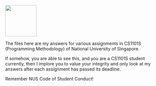 <img src="https://user-images.githubusercontent.com/74038190/212257454-16e3712e-945a-4ca2-b238-408ad0bf87e6.gif" width=100>

The files here are my answers for various assignments in CS1101S (Programming Methodology) of National University of Singapore.

If somehow, you are able to see this, and you are a CS1101S student currently, then I implore you to value your integrity and only look at my answers after each assignment has passed its deadline.

Remember NUS Code of Student Conduct!
